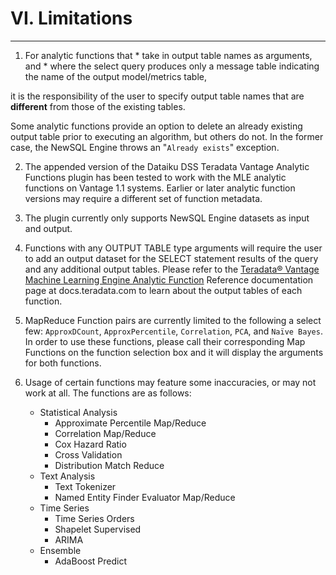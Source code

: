 #  VI. Limitations

---

1.    For analytic functions that 
    * take in output table names as arguments, and
    * where the select query produces only a message table indicating the name of the output model/metrics table,
    
it is the responsibility of the user to specify output table names that are **different** from those of the existing tables.

Some analytic functions provide an option to delete an already existing output table prior to executing an algorithm, but others do not. In the former case, the NewSQL Engine throws an "`Already exists`" exception.


2.    The appended version of the Dataiku DSS Teradata Vantage Analytic Functions plugin has been tested to work with the MLE analytic functions on Vantage 1.1 systems. Earlier or later analytic function versions may require a different set of function metadata.

3.    The plugin currently only supports NewSQL Engine datasets as input and output.

4.    Functions with any OUTPUT TABLE type arguments will require the user to add an output dataset for the SELECT statement results of the query and any additional output tables. Please refer to the [Teradata® Vantage Machine Learning Engine Analytic Function](https://docs.teradata.com/reader/AI5zLpFtwEQWIVvpnZgB8g/gaonTshoL4qMQM6~Y~mp5A) Reference documentation page at docs.teradata.com to learn about the output tables of each function.

5.    MapReduce Function pairs are currently limited to the following a select few: `ApproxDCount`, `ApproxPercentile`, `Correlation`, `PCA`, and `Naïve Bayes`. In order to use these functions, please call their corresponding Map Functions on the function selection box and it will display the arguments for both functions.

6.    Usage of certain functions may feature some inaccuracies, or may not work at all. The functions are as follows:

        * Statistical Analysis
            * Approximate Percentile Map/Reduce
            * Correlation Map/Reduce
            * Cox Hazard Ratio
            * Cross Validation
            * Distribution Match Reduce
        * Text Analysis
            * Text Tokenizer
            * Named Entity Finder Evaluator Map/Reduce            
        * Time Series
            * Time Series Orders
            * Shapelet Supervised
            * ARIMA
        * Ensemble
            * AdaBoost Predict

